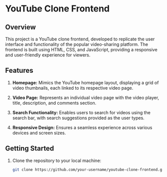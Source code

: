 # YouTube Clone Frontend

## Overview

This project is a YouTube clone frontend, developed to replicate the user interface and functionality of the popular video-sharing platform. The frontend is built using HTML, CSS, and JavaScript, providing a responsive and user-friendly experience for viewers.

## Features

1. **Homepage:** Mimics the YouTube homepage layout, displaying a grid of video thumbnails, each linked to its respective video page.

2. **Video Page:** Represents an individual video page with the video player, title, description, and comments section.

3. **Search Functionality:** Enables users to search for videos using the search bar, with search suggestions provided as the user types.

4. **Responsive Design:** Ensures a seamless experience across various devices and screen sizes.

## Getting Started

1. Clone the repository to your local machine:

   ```bash
   git clone https://github.com/your-username/youtube-clone-frontend.git
